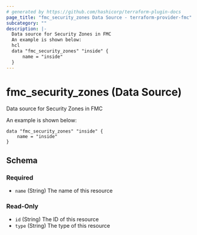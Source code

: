 ```yaml
---
# generated by https://github.com/hashicorp/terraform-plugin-docs
page_title: "fmc_security_zones Data Source - terraform-provider-fmc"
subcategory: ""
description: |-
  Data source for Security Zones in FMC
  An example is shown below:
  hcl
  data "fmc_security_zones" "inside" {
      name = "inside"
  }
---
```


# fmc_security_zones (Data Source)

Data source for Security Zones in FMC

An example is shown below: 
```hcl
data "fmc_security_zones" "inside" {
	name = "inside"
}
```



<!-- schema generated by tfplugindocs -->
## Schema

### Required

- `name` (String) The name of this resource

### Read-Only

- `id` (String) The ID of this resource
- `type` (String) The type of this resource


